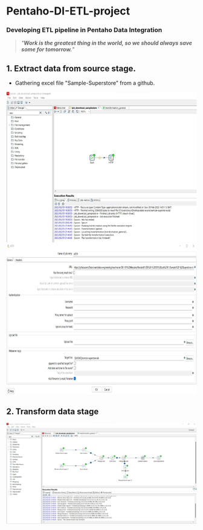 # Pentaho-DI-ETL-project

### Developing ETL pipeline in Pentaho Data Integration

>*"***Work is the greatest thing in the world, so we should always save some for tomorrow.***"*

## 1. Extract data from source stage.
 - Gathering excel file "Sample-Superstore" from a github.
<img src="https://github.com/VostanieKotov/Pentaho-DI-ETL-project/blob/main/Transform%20job.jpg" width="600" height="400">
<img src="https://github.com/VostanieKotov/Pentaho-DI-ETL-project/blob/main/gathrering%20data.jpg" width="600" height="400">

## 2. Transform data stage
![Image](https://github.com/VostanieKotov/Pentaho-DI-ETL-project/blob/main/etl_job.jpg)
